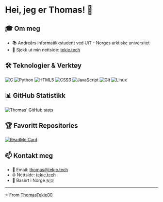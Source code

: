 # Hei, jeg er Thomas! 👋

## 🎓 Om meg
- 📚 Andreårs informatikkstudent ved UiT - Norges arktiske universitet
- 🔗 Sjekk ut min nettside: [tekie.tech](https://tekie.tech)

## 🛠️ Teknologier & Verktøy

![C](https://img.shields.io/badge/C-00599C?style=for-the-badge&logo=c&logoColor=white)
![Python](https://img.shields.io/badge/Python-3776AB?style=for-the-badge&logo=python&logoColor=white)
![HTML5](https://img.shields.io/badge/HTML5-E34F26?style=for-the-badge&logo=html5&logoColor=white)
![CSS3](https://img.shields.io/badge/CSS3-1572B6?style=for-the-badge&logo=css3&logoColor=white)
![JavaScript](https://img.shields.io/badge/JavaScript-F7DF1E?style=for-the-badge&logo=javascript&logoColor=black)
![Git](https://img.shields.io/badge/Git-F05032?style=for-the-badge&logo=git&logoColor=white)
![Linux](https://img.shields.io/badge/Linux-FCC624?style=for-the-badge&logo=linux&logoColor=black)

## 📊 GitHub Statistikk

![Thomas' GitHub stats](https://github-readme-stats.vercel.app/api?username=ThomasTekie00&show_icons=true&theme=dark&count_private=true)

## 🏆 Favoritt Repositories

[![ReadMe Card](https://github-readme-stats.vercel.app/api/pin/?username=ThomasTekie00&repo=mayhem&theme=dark)](https://github.com/ThomasTekie00/mayhem)

## 📫 Kontakt meg

- 📧 Email: thomas@tekie.tech
- 🌐 Nettside: [tekie.tech](https://tekie.tech)
- 📍 Basert i Norge 🇳🇴

---

⭐️ From [ThomasTekie00](https://github.com/ThomasTekie00)
